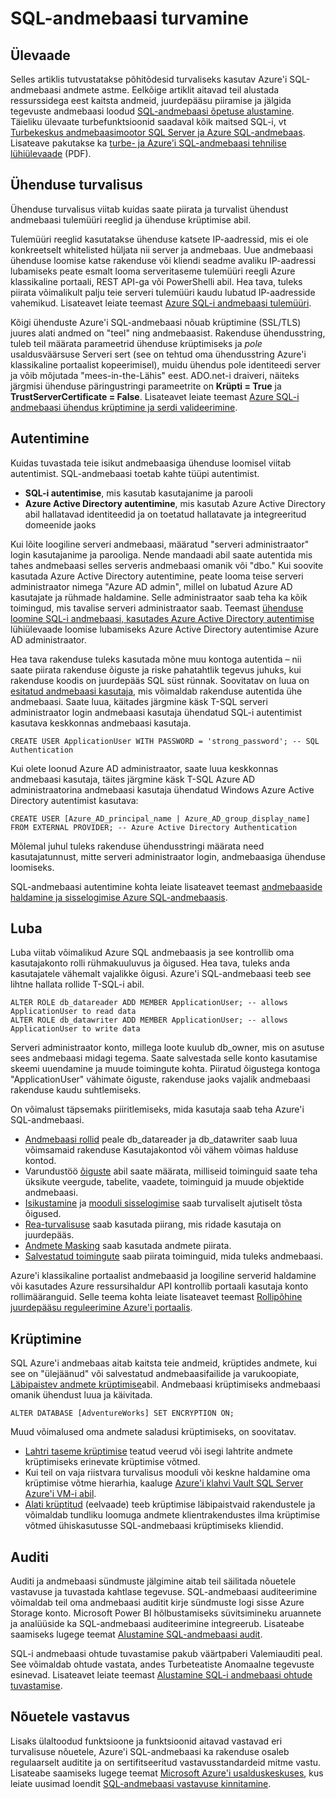 <properties
   pageTitle="SQL-i andmebaasi turvalisuse ülevaade"
   description="Turvalisusest Azure SQL-andmebaas ja SQL serveri, sh pilveteenuses erinevused ja SQL serveri kohapealse autentimine, autoriseerimine, ühenduse turvalisus, krüptimise ja nõuetele vastavus kärpida."
   services="sql-database"
   documentationCenter=""
   authors="tmullaney"
   manager="jhubbard"
   editor=""/>

<tags
   ms.service="sql-database"
   ms.devlang="NA"
   ms.topic="article"
   ms.tgt_pltfrm="NA"
   ms.workload="data-management"
   ms.date="06/09/2016"
   ms.author="thmullan;jackr"/>


# <a name="securing-your-sql-database"></a>SQL-andmebaasi turvamine

## <a name="overview"></a>Ülevaade

Selles artiklis tutvustatakse põhitõdesid turvaliseks kasutav Azure'i SQL-andmebaasi andmete astme. Eelkõige artiklit aitavad teil alustada ressurssidega eest kaitsta andmeid, juurdepääsu piiramise ja jälgida tegevuste andmebaasi loodud [SQL-andmebaasi õpetuse alustamine](sql-database-get-started.md). Täieliku ülevaate turbefunktsioonid saadaval kõik maitsed SQL-i, vt [Turbekeskus andmebaasimootor SQL Server ja Azure SQL-andmebaas](https://msdn.microsoft.com/library/bb510589). Lisateave pakutakse ka [turbe- ja Azure'i SQL-andmebaasi tehnilise lühiülevaade](https://download.microsoft.com/download/A/C/3/AC305059-2B3F-4B08-9952-34CDCA8115A9/Security_and_Azure_SQL_Database_White_paper.pdf) (PDF).

## <a name="connection-security"></a>Ühenduse turvalisus

Ühenduse turvalisus viitab kuidas saate piirata ja turvalist ühendust andmebaasi tulemüüri reeglid ja ühenduse krüptimise abil.

Tulemüüri reeglid kasutatakse ühenduse katsete IP-aadressid, mis ei ole konkreetselt whitelisted hüljata nii server ja andmebaas. Uue andmebaasi ühenduse loomise katse rakenduse või kliendi seadme avaliku IP-aadressi lubamiseks peate esmalt looma serveritaseme tulemüüri reegli Azure klassikaline portaali, REST API-ga või PowerShelli abil. Hea tava, tuleks piirata võimalikult palju teie serveri tulemüüri kaudu lubatud IP-aadresside vahemikud. Lisateavet leiate teemast [Azure SQL-i andmebaasi tulemüüri](https://msdn.microsoft.com/library/ee621782).

Kõigi ühenduste Azure'i SQL-andmebaasi nõuab krüptimine (SSL/TLS) juures alati andmed on "teel" ning andmebaasist. Rakenduse ühendusstring, tuleb teil määrata parameetrid ühenduse krüptimiseks ja *pole* usaldusväärsuse Serveri sert (see on tehtud oma ühendusstring Azure'i klassikaline portaalist kopeerimisel), muidu ühendus pole identiteedi server ja võib mõjutada "mees-in-the-Lähis" eest. ADO.net-i draiveri, näiteks järgmisi ühenduse päringustringi parameetrite on **Krüpti = True** ja **TrustServerCertificate = False**. Lisateavet leiate teemast [Azure SQL-i andmebaasi ühendus krüptimine ja serdi valideerimine](https://msdn.microsoft.com/library/azure/ff394108#encryption).


## <a name="authentication"></a>Autentimine

Kuidas tuvastada teie isikut andmebaasiga ühenduse loomisel viitab autentimist. SQL-andmebaasi toetab kahte tüüpi autentimist.

 - **SQL-i autentimise**, mis kasutab kasutajanime ja parooli
 - **Azure Active Directory autentimine**, mis kasutab Azure Active Directory abil hallatavad identiteedid ja on toetatud hallatavate ja integreeritud domeenide jaoks

Kui lõite loogiline serveri andmebaasi, määratud "serveri administraator" login kasutajanime ja parooliga. Nende mandaadi abil saate autentida mis tahes andmebaasi selles serveris andmebaasi omanik või "dbo." Kui soovite kasutada Azure Active Directory autentimine, peate looma teise serveri administraator nimega "Azure AD admin", millel on lubatud Azure AD kasutajate ja rühmade haldamine. Selle administraator saab teha ka kõik toimingud, mis tavalise serveri administraator saab. Teemast [ühenduse loomine SQL-i andmebaasi, kasutades Azure Active Directory autentimise](sql-database-aad-authentication.md) lühiülevaade loomise lubamiseks Azure Active Directory autentimise Azure AD administraator.

Hea tava rakenduse tuleks kasutada mõne muu kontoga autentida – nii saate piirata rakenduse õiguste ja riske pahatahtlik tegevus juhuks, kui rakenduse koodis on juurdepääs SQL süst rünnak. Soovitatav on luua on [esitatud andmebaasi kasutaja](https://msdn.microsoft.com/library/ff929188), mis võimaldab rakenduse autentida ühe andmebaasi. Saate luua, käitades järgmine käsk T-SQL serveri administraator login andmebaasi kasutaja ühendatud SQL-i autentimist kasutava keskkonnas andmebaasi kasutaja.

```
CREATE USER ApplicationUser WITH PASSWORD = 'strong_password'; -- SQL Authentication
```

Kui olete loonud Azure AD administraator, saate luua keskkonnas andmebaasi kasutaja, täites järgmine käsk T-SQL Azure AD administraatorina andmebaasi kasutaja ühendatud Windows Azure Active Directory autentimist kasutava:

```
CREATE USER [Azure_AD_principal_name | Azure_AD_group_display_name] FROM EXTERNAL PROVIDER; -- Azure Active Directory Authentication
```

Mõlemal juhul tuleks rakenduse ühendusstringi määrata need kasutajatunnust, mitte serveri administraator login, andmebaasiga ühenduse loomiseks.

SQL-andmebaasi autentimine kohta leiate lisateavet teemast [andmebaaside haldamine ja sisselogimise Azure SQL-andmebaasis](sql-database-manage-logins.md).


## <a name="authorization"></a>Luba
Luba viitab võimalikud Azure SQL andmebaasis ja see kontrollib oma kasutajakonto rolli rühmakuuluvus ja õigused. Hea tava, tuleks anda kasutajatele vähemalt vajalikke õigusi. Azure'i SQL-andmebaasi teeb see lihtne hallata rollide T-SQL-i abil.

```
ALTER ROLE db_datareader ADD MEMBER ApplicationUser; -- allows ApplicationUser to read data
ALTER ROLE db_datawriter ADD MEMBER ApplicationUser; -- allows ApplicationUser to write data
```

Serveri administraator konto, millega loote kuulub db_owner, mis on asutuse sees andmebaasi midagi tegema. Saate salvestada selle konto kasutamise skeemi uuendamine ja muude toimingute kohta. Piiratud õigustega kontoga "ApplicationUser" vähimate õiguste, rakenduse jaoks vajalik andmebaasi rakenduse kaudu suhtlemiseks.

On võimalust täpsemaks piiritlemiseks, mida kasutaja saab teha Azure'i SQL-andmebaasi.

* [Andmebaasi rollid](https://msdn.microsoft.com/library/ms189121) peale db_datareader ja db_datawriter saab luua võimsamaid rakenduse Kasutajakontod või vähem võimas halduse kontod.
* Varundustöö [õiguste](https://msdn.microsoft.com/library/ms191291) abil saate määrata, milliseid toiminguid saate teha üksikute veergude, tabelite, vaadete, toiminguid ja muude objektide andmebaasi.
* [Isikustamine](https://msdn.microsoft.com/library/vstudio/bb669087) ja [mooduli sisselogimise](https://msdn.microsoft.com/library/bb669102) saab turvaliselt ajutiselt tõsta õigused.
* [Rea-turvalisuse](https://msdn.microsoft.com/library/dn765131) saab kasutada piirang, mis ridade kasutaja on juurdepääs.
* [Andmete Masking](sql-database-dynamic-data-masking-get-started.md) saab kasutada andmete piirata.
* [Salvestatud toimingute](https://msdn.microsoft.com/library/ms190782) saab piirata toiminguid, mida tuleks andmebaasi.

Azure'i klassikaline portaalist andmebaasid ja loogiline serverid haldamine või kasutades Azure ressursihaldur API kontrollib portaali kasutaja konto rollimääranguid. Selle teema kohta leiate lisateavet teemast [Rollipõhine juurdepääsu reguleerimine Azure'i portaalis](../active-directory./role-based-access-control-configure.md).


## <a name="encryption"></a>Krüptimine

SQL Azure'i andmebaas aitab kaitsta teie andmeid, krüptides andmete, kui see on "ülejäänud" või salvestatud andmebaasifailide ja varukoopiate, [Läbipaistev andmete krüptimise](http://go.microsoft.com/fwlink/?LinkId=526242)abil. Andmebaasi krüptimiseks andmebaasi omanik ühendust luua ja käivitada.

```
ALTER DATABASE [AdventureWorks] SET ENCRYPTION ON;
```

Muud võimalused oma andmete saladusi krüptimiseks, on soovitatav.

* [Lahtri taseme krüptimise](https://msdn.microsoft.com/library/ms179331.aspx) teatud veerud või isegi lahtrite andmete krüptimiseks erinevate krüptimise võtmed.
* Kui teil on vaja riistvara turvalisus mooduli või keskne haldamine oma krüptimise võtme hierarhia, kaaluge [Azure'i klahvi Vault SQL Server Azure'i VM-i abil](http://blogs.technet.com/b/kv/archive/2015/01/12/using-the-key-vault-for-sql-server-encryption.aspx).
* [Alati krüptitud](https://msdn.microsoft.com/library/mt163865.aspx) (eelvaade) teeb krüptimise läbipaistvaid rakendustele ja võimaldab tundliku loomuga andmete klientrakendustes ilma krüptimise võtmed ühiskasutusse SQL-andmebaasi krüptimiseks kliendid.

## <a name="auditing"></a>Auditi

Auditi ja andmebaasi sündmuste jälgimine aitab teil säilitada nõuetele vastavuse ja tuvastada kahtlase tegevuse. SQL-andmebaasi auditeerimine võimaldab teil oma andmebaasi auditit kirje sündmuste logi sisse Azure Storage konto. Microsoft Power BI hõlbustamiseks süvitsimineku aruannete ja analüüside ka SQL-andmebaasi auditeerimine integreerub. Lisateabe saamiseks lugege teemat [Alustamine SQL-andmebaasi audit](sql-database-auditing-get-started.md).

SQL-i andmebaasi ohtude tuvastamise pakub väärtpaberi Valemiauditi peal. See võimaldab ohtude vastata, andes Turbeteatiste Anomaalne tegevuste esinevad. Lisateavet leiate teemast [Alustamine SQL-i andmebaasi ohtude tuvastamise](sql-database-threat-detection-get-started.md).  

## <a name="compliance"></a>Nõuetele vastavus

Lisaks ülaltoodud funktsioone ja funktsioonid aitavad vastavad eri turvalisuse nõuetele, Azure'i SQL-andmebaasi ka rakenduse osaleb regulaarselt auditite ja on sertifitseeritud vastavusstandardeid mitme vastu. Lisateabe saamiseks lugege teemat [Microsoft Azure'i usalduskeskuses](https://azure.microsoft.com/support/trust-center/), kus leiate uusimad loendit [SQL-andmebaasi vastavuse kinnitamine](https://azure.microsoft.com/support/trust-center/services/).
